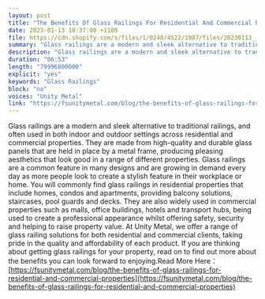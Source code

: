 ```yaml
---
layout: post
title: "The Benefits Of Glass Railings For Residential And Commercial Properties"
date: 2023-01-13 10:37:00 +1100
file: https://cdn.shopify.com/s/files/1/0248/4522/1987/files/20230113__fsum_1.mp3?v=1673837775
summary: "Glass railings are a modern and sleek alternative to traditional railings, and often used in both indoor and outdoor settings across residential and commercial properties. They are made from high-quality and durable glass panels that are held in place by a metal frame, producing pleasing aesthetics that look good in a range of different properties. Glass railings are a common feature in many designs and are growing in demand every day as more people look to create a stylish feature in their workplace or home. You will commonly find glass railings in residential properties that include homes, condos and apartments, providing balcony solutions, staircases, pool guards and decks. They are also widely used in commercial properties such as malls, office buildings, hotels and transport hubs, being used to create a professional appearance whilst offering safety, security and helping to raise property value.At Unity Metal, we offer a range of glass railing solutions for both residential and commercial clients, taking pride in the quality and affordability of each product. If you are thinking about getting glass railings for your property, read on to find out more about the benefits you can look forward to enjoying."
description: "Glass railings are a modern and sleek alternative to traditional railings, and often used in both indoor and outdoor settings across residential and commercial properties. They are made from high-quality and durable glass panels that are held in place by a metal frame, producing pleasing aesthetics that look good in a range of different properties. Glass railings are a common feature in many designs and are growing in demand every day as more people look to create a stylish feature in their workplace or home. You will commonly find glass railings in residential properties that include homes, condos and apartments, providing balcony solutions, staircases, pool guards and decks. They are also widely used in commercial properties such as malls, office buildings, hotels and transport hubs, being used to create a professional appearance whilst offering safety, security and helping to raise property value. At Unity Metal, we offer a range of glass railing solutions for both residential and commercial clients, taking pride in the quality and affordability of each product. If you are thinking about getting glass railings for your property, read on to find out more about the benefits you can look forward to enjoying.Read More Here:<a href='https://fsunitymetal.com/blog/the-benefits-of-glass-railings-for-residential-and-commercial-properties'>https://fsunitymetal.com/blog/the-benefits-of-glass-railings-for-residential-and-commercial-properties</a>"
duration: "06:53"
length: "79996800000"
explicit: "yes"
keywords: "Glass Railings"
block: "no"
voices: "Unity Metal"
link: "https://fsunitymetal.com/blog/the-benefits-of-glass-railings-for-residential-and-commercial-properties"
---
```


Glass railings are a modern and sleek alternative to traditional railings, and often used in both indoor and outdoor settings across residential and commercial properties. They are made from high-quality and durable glass panels that are held in place by a metal frame, producing pleasing aesthetics that look good in a range of different properties. Glass railings are a common feature in many designs and are growing in demand every day as more people look to create a stylish feature in their workplace or home. You will commonly find glass railings in residential properties that include homes, condos and apartments, providing balcony solutions, staircases, pool guards and decks. They are also widely used in commercial properties such as malls, office buildings, hotels and transport hubs, being used to create a professional appearance whilst offering safety, security and helping to raise property value.
At Unity Metal, we offer a range of glass railing solutions for both residential and commercial clients, taking pride in the quality and affordability of each product. If you are thinking about getting glass railings for your property, read on to find out more about the benefits you can look forward to enjoying.Read More Here：[https://fsunitymetal.com/blog/the-benefits-of-glass-railings-for-residential-and-commercial-properties](https://fsunitymetal.com/blog/the-benefits-of-glass-railings-for-residential-and-commercial-properties)
